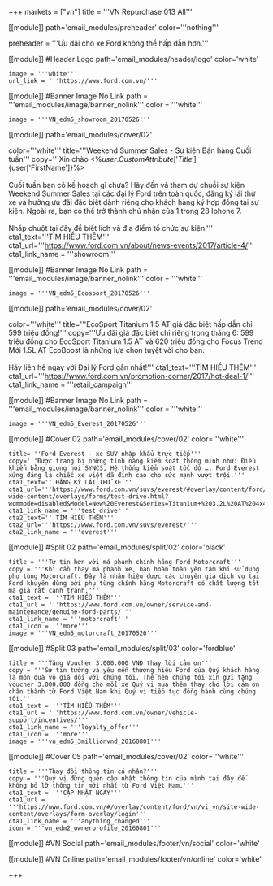+++
markets = ["vn"]
title = '''VN Repurchase 013 All'''

[[module]]
path='email_modules/preheader'
color='''nothing'''

preheader = '''Ưu đãi cho xe Ford không thể hấp dẫn hơn.'''

[[module]] #Header Logo
path='email_modules/header/logo'
color='white'

	image = '''white'''
	url_link = '''https://www.ford.com.vn/'''

 [[module]] #Banner Image No Link
path = '''email_modules/image/banner_nolink'''
color = '''white'''

	image = '''VN_edm5_showroom_20170526'''

[[module]]
path='email_modules/cover/02'

color='''white'''
title='''Weekend Summer Sales - Sự kiện Bán hàng Cuối tuần'''
copy='''Xin chào <%${user.CustomAttribute['Title']}%> <%${user['FirstName']}%><br /><br />Cuối tuần bạn có kế hoạch gì chưa? Hãy đến và tham dự chuỗi sự kiện Weekend Summer Sales tại các đại lý Ford trên toàn quốc, đăng ký lái thử xe và hưởng ưu đãi đặc biệt dành riêng cho khách hàng ký hợp đồng tại sự kiện. Ngoài ra, bạn có thể trở thành chủ nhân của 1 trong 28 Iphone 7.<br /><br />Nhấp chuột tại đây để biết lịch và địa điểm tổ chức sự kiện.'''
cta1_text='''TÌM HIỂU THÊM'''
cta1_url='''https://www.ford.com.vn/about/news-events/2017/article-4/'''
cta1_link_name = '''showroom'''

 [[module]] #Banner Image No Link
path = '''email_modules/image/banner_nolink'''
color = '''white'''

	image = '''VN_edm5_Ecosport_20170526''' 

[[module]]
path='email_modules/cover/02'

color='''white'''
title='''EcoSport Titanium 1.5 AT giá đặc biệt hấp dẫn chỉ 599 triệu đồng!'''
copy='''Ưu đãi giá đặc biệt chỉ riêng trong tháng 6: 599 triệu đồng cho EcoSport Titanium 1.5 AT và	620 triệu đồng cho Focus Trend Mới 1.5L AT EcoBoost là những lựa chọn tuyệt vời cho bạn.<br /><br />Hãy liên hệ ngay với Đại lý Ford gần nhất!'''
cta1_text='''TÌM HIỂU THÊM'''
cta1_url='''https://www.ford.com.vn/promotion-corner/2017/hot-deal-1/'''
cta1_link_name = '''retail_campaign'''

[[module]] #Banner Image No Link
path = '''email_modules/image/banner_nolink'''
color = '''white'''

	image = '''VN_edm5_Everest_20170526'''

[[module]] #Cover 02
path='email_modules/cover/02'
color='''white'''

	title='''Ford Everest - xe SUV nhập khẩu trực tiếp'''
	copy='''Được trang bị những tính năng kiểm soát thông minh như: Điều khiển bằng giọng nói SYNC3, Hệ thống kiểm soát tốc độ …, Ford Everest xứng đáng là chiếc xe việt dã đỉnh cao cho sức mạnh vượt trội.'''
	cta1_text='''ĐĂNG KÝ LÁI THỬ XE'''
	cta1_url='''https://www.ford.com.vn/suvs/everest/#overlay/content/ford/vn/vi_vn/site-wide-content/overlays/forms/test-drive.html?wcmmode=disabled&Model=New%20Everest&Series=Titanium+%203.2L%20AT%204x4'''
	cta1_link_name = '''test_drive'''
	cta2_text='''TÌM HIỂU THÊM'''
	cta2_url='''https://www.ford.com.vn/suvs/everest/'''
	cta2_link_name = '''everest'''

[[module]] #Split 02
path='email_modules/split/02'
color='black'

	title = '''Tự tin hơn với má phanh chính hãng Ford Motorcraft'''
	copy = '''Khi cần thay má phanh xe, bạn hoàn toàn yên tâm khi sử dụng phụ tùng Motorcraft. Đây là nhãn hiệu được các chuyên gia dịch vụ tại Ford khuyên dùng bởi phụ tùng chính hãng Motorcraft có chất lượng tốt mà giá rất cạnh tranh.'''
	cta1_text = '''TÌM HIỂU THÊM'''
	cta1_url = '''https://www.ford.com.vn/owner/service-and-maintenance/genuine-ford-parts/'''
	cta1_link_name = '''motorcraft'''
	cta1_icon = '''more'''
	image = '''VN_edm5_motorcraft_20170526'''

[[module]] #Split 03
path='email_modules/split/03'
color='fordblue'

	title = '''Tặng Voucher 3.000.000 VNĐ thay lời cảm ơn'''
	copy = '''Sự tin tưởng và yêu mến thương hiệu Ford của Quý khách hàng là món quà vô giá đối với chúng tôi. Thế nên chúng tôi xin gửi tặng voucher 3.000.000 đồng cho mỗi xe Quý vị mua thêm thay cho lời cảm ơn chân thành từ Ford Việt Nam khi Quý vị tiếp tục đồng hành cùng chúng tôi.'''
	cta1_text = '''TÌM HIỂU THÊM'''
	cta1_url = '''https://www.ford.com.vn/owner/vehicle-support/incentives/'''
	cta1_link_name = '''loyalty_offer'''
	cta1_icon = '''more'''
	image = '''vn_edm5_3millionvnd_20160801'''


[[module]] #Cover 05
path='email_modules/cover/02'
color='''white'''

	title = '''Thay đổi thông tin cá nhân?'''
	copy = '''Quý vị đừng quên cập nhật thông tin của mình tại đây để không bỏ lỡ thông tin mới nhất từ Ford Việt Nam.'''
	cta1_text = '''CẬP NHẬT NGAY'''
	cta1_url = '''https://www.ford.com.vn/#/overlay/content/ford/vn/vi_vn/site-wide-content/overlays/form-overlay/login'''
	cta1_link_name = '''anything_changed'''
	icon = '''vn_edm2_ownerprofile_20160801'''

[[module]] #VN Social
path='email_modules/footer/vn/social'
color='white'


[[module]] #VN Online
path='email_modules/footer/vn/online'
color='white'


+++